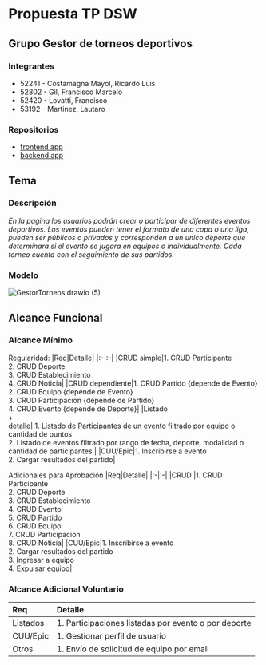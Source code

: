# Propuesta TP DSW

## Grupo Gestor de torneos deportivos
### Integrantes
* 52241 - Costamagna Mayol, Ricardo Luis
* 52802 - Gil, Francisco Marcelo
* 52420 - Lovatti, Francisco
* 53192 - Martinez, Lautaro

### Repositorios
* [frontend app]()
* [backend app](https://github.com/franlovatti/Backend_Costamagna_Gil_Lovatti_Martinez)

## Tema
### Descripción
*En la pagina los usuarios podrán crear o participar de diferentes eventos deportivos. Los eventos pueden tener el formato de una copa o una liga, pueden ser públicos o privados y corresponden a un unico deporte que determinara si el evento se jugara en equipos o individualmente. Cada torneo cuenta con el seguimiento de sus partidos.*

### Modelo

![GestorTorneos drawio (5)](https://github.com/user-attachments/assets/c8bd808b-aaba-4653-b33b-d859966bad0a)

## Alcance Funcional 

### Alcance Mínimo

Regularidad:
|Req|Detalle|
|:-|:-|
|CRUD simple|1. CRUD Participante<br>2. CRUD Deporte<br>3. CRUD Establecimiento<br>4. CRUD Noticia|
|CRUD dependiente|1. CRUD Partido {depende de Evento} <br>2. CRUD Equipo {depende de Evento} <br>3. CRUD Participacion {depende de Partido}<br>4. CRUD Evento {depende de Deporte}|
|Listado<br>+<br>detalle| 1. Listado de Participantes de un evento filtrado por equipo o cantidad de puntos <br> 2. Listado de eventos filtrado por rango de fecha, deporte, modalidad o cantidad de participantes |
|CUU/Epic|1. Inscribirse a evento <br>2. Cargar resultados del partido|


Adicionales para Aprobación
|Req|Detalle|
|:-|:-|
|CRUD |1. CRUD Participante<br>2. CRUD Deporte<br>3. CRUD Establecimiento<br>4. CRUD Evento<br>5. CRUD Partido<br>6. CRUD Equipo<br>7. CRUD Participacion<br>8. CRUD Noticia|
|CUU/Epic|1. Inscribirse a evento<br>2. Cargar resultados del partido<br>3. Ingresar a equipo <br>4. Expulsar equipo|


### Alcance Adicional Voluntario

|Req|Detalle|
|:-|:-|
|Listados |1. Participaciones listadas por evento o por deporte|
|CUU/Epic|1. Gestionar perfil de usuario|
|Otros|1. Envío de solicitud de equipo por email|

